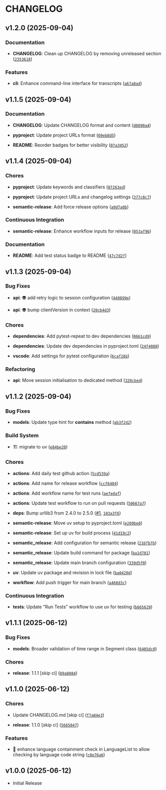 # CHANGELOG

<!-- version list -->

## v1.2.0 (2025-09-04)

### Documentation

- **CHANGELOG**: Clean up CHANGELOG by removing unreleased section
  ([`2353618`](https://github.com/SootyOwl/yt-transcript-fetcher/commit/2353618617971f27524212cbdbcf59a068a4e8f0))

### Features

- **cli**: Enhance command-line interface for transcripts
  ([`a67a8ad`](https://github.com/SootyOwl/yt-transcript-fetcher/commit/a67a8ad6ba715738f5e8a7892cd406f6fc12d9ba))


## v1.1.5 (2025-09-04)

### Documentation

- **CHANGELOG**: Update CHANGELOG format and content
  ([`d0890a4`](https://github.com/SootyOwl/yt-transcript-fetcher/commit/d0890a4969e6ec2744f9863695771c36e3fc7c2e))

- **pyproject**: Update project URLs format
  ([`69eb8d5`](https://github.com/SootyOwl/yt-transcript-fetcher/commit/69eb8d5e858c2828594df667d5f934684006eef1))

- **README**: Reorder badges for better visibility
  ([`07a3452`](https://github.com/SootyOwl/yt-transcript-fetcher/commit/07a34525ebf7b17998c972b33513af624342a023))


## v1.1.4 (2025-09-04)

### Chores

- **pyproject**: Update keywords and classifiers
  ([`07263ed`](https://github.com/SootyOwl/yt-transcript/commit/07263ed61eab954601419002c1a65200aedb896b))

- **pyproject**: Update project URLs and changelog settings
  ([`377c8c7`](https://github.com/SootyOwl/yt-transcript/commit/377c8c7ca3a76b00e5fd19f611e8320ba054dbcb))

- **semantic-release**: Add force release options
  ([`a9d7a8b`](https://github.com/SootyOwl/yt-transcript/commit/a9d7a8b2b6ac35a94a6d122cfad859897748e26c))

### Continuous Integration

- **semantic-release**: Enhance workflow inputs for release
  ([`053af9b`](https://github.com/SootyOwl/yt-transcript/commit/053af9b3a75d7db0405b3ad7377072fb6394d9db))

### Documentation

- **README**: Add test status badge to README
  ([`47c7d2f`](https://github.com/SootyOwl/yt-transcript/commit/47c7d2fe2bce5f618ee7a8eb4bbd437d937d2ed6))


## v1.1.3 (2025-09-04)

### Bug Fixes

- **api**: :alien: add retry logic to session configuration
  ([`440899e`](https://github.com/SootyOwl/yt-transcript/commit/440899e9fe04f6956b91e8dcea573ba0b435b19e))

- **api**: :alien: bump clientVersion in context
  ([`20cb4d3`](https://github.com/SootyOwl/yt-transcript/commit/20cb4d3bdd86c3ef3c1a685feeeee9d84247d802))

### Chores

- **dependencies**: Add pytest-repeat to dev dependencies
  ([`0661cd9`](https://github.com/SootyOwl/yt-transcript/commit/0661cd9fadc3309af79c51f3e337846db4c93c5a))

- **dependencies**: Update dev dependencies in pyproject.toml
  ([`24f4808`](https://github.com/SootyOwl/yt-transcript/commit/24f4808a816bfe6801e56f8dd9adbedc36b2ca53))

- **vscode**: Add settings for pytest configuration
  ([`6caf26b`](https://github.com/SootyOwl/yt-transcript/commit/6caf26b6f3586b1beb8cb685d711c226ba86c319))

### Refactoring

- **api**: Move session initialisation to dedicated method
  ([`320cbe4`](https://github.com/SootyOwl/yt-transcript/commit/320cbe45c4af3879c093502f82017351b2722f0d))


## v1.1.2 (2025-09-04)

### Bug Fixes

- **models**: Update type hint for __contains__ method
  ([`ab3f2d2`](https://github.com/SootyOwl/yt-transcript/commit/ab3f2d2c938fe6ac6e464e4c5a0c62552d1d589a))

### Build System

- :building_construction: migrate to uv
  ([`e84be20`](https://github.com/SootyOwl/yt-transcript/commit/e84be2029d1fd4ede7095cd57262abbae1f5f396))

### Chores

- **actions**: Add daily test github action
  ([`5cd539a`](https://github.com/SootyOwl/yt-transcript/commit/5cd539a2eeb8870947cc14106e8989182f926f70))

- **actions**: Add name for release workflow
  ([`ccf6404`](https://github.com/SootyOwl/yt-transcript/commit/ccf640481b25f974308659b651786b1ada4dd0d2))

- **actions**: Add workflow name for test runs
  ([`ae7edaf`](https://github.com/SootyOwl/yt-transcript/commit/ae7edaf4b34d00e61b3df7c64ad7dc3e909f1720))

- **actions**: Update test workflow to run on pull requests
  ([`50667a7`](https://github.com/SootyOwl/yt-transcript/commit/50667a7130b67c8a9521a315da103464154217f2))

- **deps**: Bump urllib3 from 2.4.0 to 2.5.0
  ([#1](https://github.com/SootyOwl/yt-transcript/pull/1),
  [`103a3f6`](https://github.com/SootyOwl/yt-transcript/commit/103a3f669bda9744419b29e60c9331933c93ba9d))

- **semantic-release**: Move uv setup to pyproject.toml
  ([`e209be0`](https://github.com/SootyOwl/yt-transcript/commit/e209be0575d15adc806622b6981bef21bc5a071f))

- **semantic-release**: Set up uv for build process
  ([`41d19c2`](https://github.com/SootyOwl/yt-transcript/commit/41d19c2fa8a6246d0c6e6276f024fdf3bb96b1d5))

- **semantic_release**: Add configuration for semantic release
  ([`216fb7b`](https://github.com/SootyOwl/yt-transcript/commit/216fb7b78c71f13ae8a2310877bb73aed906c472))

- **semantic_release**: Update build command for package
  ([`ba1d701`](https://github.com/SootyOwl/yt-transcript/commit/ba1d7018e6dcc93d7b7d16aa443bb9fbe9705259))

- **semantic_release**: Update main branch configuration
  ([`339d5f0`](https://github.com/SootyOwl/yt-transcript/commit/339d5f02a69b9766fe08a44a88eae192c75be0cf))

- **uv**: Update uv package and revision in lock file
  ([`ba0420d`](https://github.com/SootyOwl/yt-transcript/commit/ba0420d263d67b0bad9d531f3bf4b13be57d0f44))

- **workflow**: Add push trigger for main branch
  ([`a468d3c`](https://github.com/SootyOwl/yt-transcript/commit/a468d3cace9d7d2e597a1e97115029f2d7d05a86))

### Continuous Integration

- **tests**: Update "Run Tests" workflow to use uv for testing
  ([`b665629`](https://github.com/SootyOwl/yt-transcript/commit/b665629c7ed81d0ce39f3b9d1c4280fac1b77d0a))


## v1.1.1 (2025-06-12)

### Bug Fixes

- **models**: Broader validation of time range in Segment class
  ([`6405dc0`](https://github.com/SootyOwl/yt-transcript/commit/6405dc0d769843e78a174d25d3127c06140df089))

### Chores

- **release**: 1.1.1 [skip ci]
  ([`89a8084`](https://github.com/SootyOwl/yt-transcript/commit/89a808411f01be1656db94369574b0f6f8cd2145))


## v1.1.0 (2025-06-12)

### Chores

- Update CHANGELOG.md [skip ci]
  ([`f7a84e3`](https://github.com/SootyOwl/yt-transcript/commit/f7a84e38ab3b561c1af5b3094773f96d1c3f7a3d))

- **release**: 1.1.0 [skip ci]
  ([`5665047`](https://github.com/SootyOwl/yt-transcript/commit/56650478cfe6e9d9929456b6b46a6757ddc0295b))

### Features

- :children_crossing: enhance language containment check in LanguageList to allow checking by
  language code string
  ([`c0e76a6`](https://github.com/SootyOwl/yt-transcript/commit/c0e76a6309b6060940f1198e6a33bf21ce607bdf))


## v1.0.0 (2025-06-12)

- Initial Release
